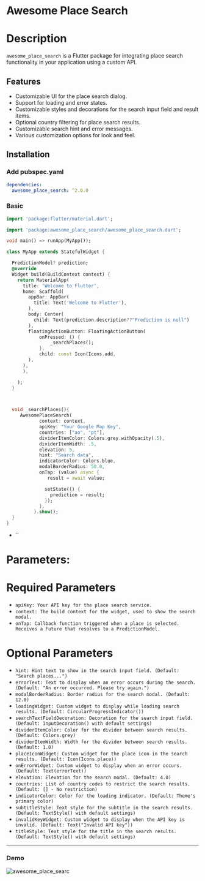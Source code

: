 # Awesome Place Search

# Description

`awesome_place_search` is a Flutter package for integrating place search functionality in your application using a custom API.

## Features

- Customizable UI for the place search dialog.
- Support for loading and error states.
- Customizable styles and decorations for the search input field and result items.
- Optional country filtering for place search results.
- Customizable search hint and error messages.
- Various customization options for look and feel.

## Installation

### Add pubspec.yaml

```yaml
dependencies:
  awesome_place_search: ^2.0.0
```

### Basic

```dart
import 'package:flutter/material.dart';

import 'package:awesome_place_search/awesome_place_search.dart';

void main() => runApp(MyApp());

class MyApp extends StatefulWidget {

  PredictionModel? prediction;
  @override
  Widget build(BuildContext context) {
    return MaterialApp(
      title: 'Welcome to Flutter',
      home: Scaffold(
        appBar: AppBar(
          title: Text('Welcome to Flutter'),
        ),
        body: Center(
          child: Text(prediction.description??"Prediction is null")
        ),
        floatingActionButton: FloatingActionButton(
            onPressed: () {
                _searchPlaces();
            },
            child: const Icon(Icons.add,
        ),
      ),
      ),

    );
  }



  void _searchPlaces(){
     AwesomePlaceSearch(
            context: context,
            apiKey: "Your Google Map Key",
            countries: ["ao", "pt"],
            dividerItemColor: Colors.grey.withOpacity(.5),
            dividerItemWidth: .5,
            elevation: 5,
            hint: "Search data",
            indicatorColor: Colors.blue,
            modalBorderRadius: 50.0,
            onTap: (value) async {
               result = await value;

              setState(() {
                prediction = result;
              });
            },
          ).show();
  }
}
```

- ``

# Parameters:

# Required Parameters

- `apiKey: Your API key for the place search service.`
- `context: The build context for the widget, used to show the search modal.`
- `onTap: Callback function triggered when a place is selected. Receives a Future that resolves to a PredictionModel.`

# Optional Parameters

- `hint: Hint text to show in the search input field. (Default: "Search places...")`
- `errorText: Text to display when an error occurs during the search. (Default: "An error occurred. Please try again.")`
- `modalBorderRadius: Border radius for the search modal. (Default: 12.0)`
- `loadingWidget: Custom widget to display while loading search results. (Default: CircularProgressIndicator())`
- `searchTextFieldDecoration: Decoration for the search input field. (Default: InputDecoration() with default settings)`
- `dividerItemColor: Color for the divider between search results. (Default: Colors.grey)`
- `dividerItemWidth: Width for the divider between search results. (Default: 1.0)`
- `placeIconWidget: Custom widget for the place icon in the search results. (Default: Icon(Icons.place))`
- `onErrorWidget: Custom widget to display when an error occurs. (Default: Text(errorText))`
- `elevation: Elevation for the search modal. (Default: 4.0)`
- `countries: List of country codes to restrict the search results. (Default: [] - No restriction)`
- `indicatorColor: Color for the loading indicator. (Default: Theme's primary color)`
- `subtitleStyle: Text style for the subtitle in the search results. (Default: TextStyle() with default settings)`
- `invalidKeyWidget: Custom widget to display when the API key is invalid. (Default: Text("Invalid API key"))`
- `titleStyle: Text style for the title in the search results. (Default: TextStyle() with default settings)`

---

### Demo

![awesome_place_searc](https://github.com/LoritoTiago/awesome_place_search/assets/58330997/b42c35b6-8adb-4544-a2ba-d8bdee281606)

